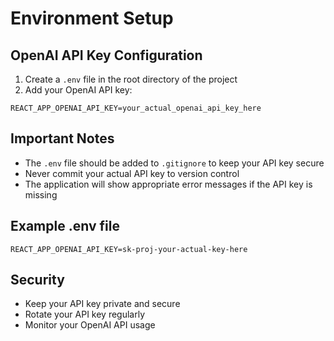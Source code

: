 # Environment Setup

## OpenAI API Key Configuration

1. Create a `.env` file in the root directory of the project
2. Add your OpenAI API key:

```
REACT_APP_OPENAI_API_KEY=your_actual_openai_api_key_here
```

## Important Notes

- The `.env` file should be added to `.gitignore` to keep your API key secure
- Never commit your actual API key to version control
- The application will show appropriate error messages if the API key is missing

## Example .env file

```
REACT_APP_OPENAI_API_KEY=sk-proj-your-actual-key-here
```

## Security

- Keep your API key private and secure
- Rotate your API key regularly
- Monitor your OpenAI API usage
